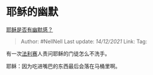 # 耶稣的幽默
[耶稣是否有幽默感？](https://www.zhihu.com/question/29425311/answer/2268066785)

> Author: #NellNell 
> Last update: *14/12/2021* 
> Link:
> Tag:  

有一次[法利赛](https://www.zhihu.com/search?q=%E6%B3%95%E5%88%A9%E8%B5%9B&search_source=Entity&hybrid_search_source=Entity&hybrid_search_extra=%7B%22sourceType%22%3A%22answer%22%2C%22sourceId%22%3A2268066785%7D)人责问耶稣的门徒怎么不洗手。

耶稣：因为吃进嘴巴的东西最后会落在马桶里啊。